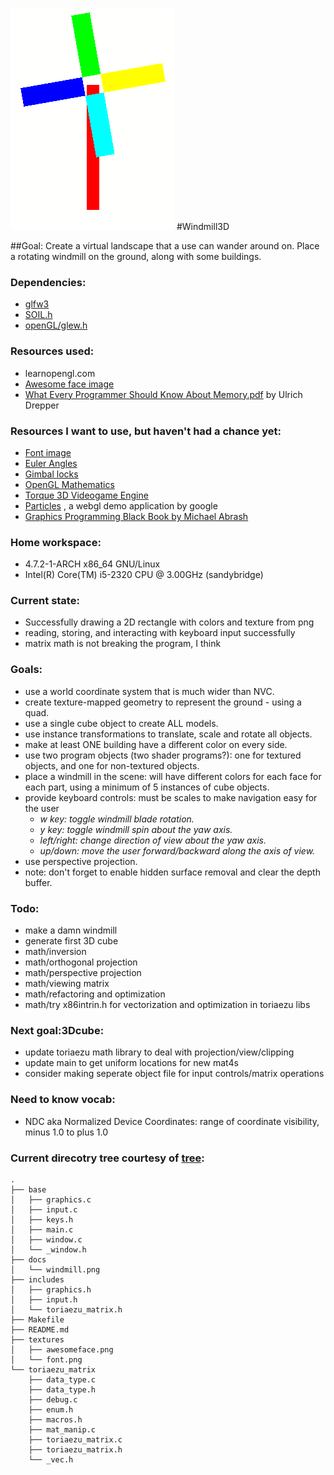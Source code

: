 ![windmill](docs/windmill.png)
#Windmill3D

##Goal: Create a virtual landscape that a use can wander around on. Place a rotating windmill on the ground, along with some buildings.

### Dependencies:
- [glfw3](https://www.archlinux.org/packages/community/x86_64/glfw-x11/)
- [SOIL.h](https://www.archlinux.org/packages/community/i686/soil/)
- [openGL/glew.h](https://www.archlinux.org/packages/extra/x86_64/glew/)

### Resources used:
- learnopengl.com
- [Awesome face image](http://learnopengl.com/img/textures/awesomeface.png)
- [What Every Programmer Should Know About Memory.pdf](https://www.google.com/search?q=What+every+programmer+should+know+about+memory) by Ulrich Drepper

### Resources I want to use, but haven't had a chance yet:
- [Font image](http://webglfundamentals.org/webgl/resources/8x8-font.png)
- [Euler Angles](https://en.wikipedia.org/wiki/Aircraft_principal_axes)
- [Gimbal locks](https://en.wikipedia.org/wiki/Gimbal_lock)
- [OpenGL Mathematics](https://github.com/g-truc/glm)
- [Torque 3D Videogame Engine](https://github.com/GarageGames/Torque3D)
- [Particles](https://www.khronos.org/registry/webgl/sdk/demos/google/particles/)
  , a webgl demo application by google
- [Graphics Programming Black Book by Michael Abrash](https://github.com/mcmihai/GPBB)

### Home workspace:
- 4.7.2-1-ARCH x86_64 GNU/Linux
- Intel(R) Core(TM) i5-2320 CPU @ 3.00GHz (sandybridge)

### Current state:
- Successfully drawing a 2D rectangle with colors and texture from png
- reading, storing, and interacting with keyboard input successfully
- matrix math is not breaking the program, I think

### Goals:
- use a world coordinate system that is much wider than NVC.
- create texture-mapped geometry to represent the ground - using a quad.
- use a single cube object to create ALL models.
- use instance transformations to translate, scale and rotate all objects.
- make at least ONE building have a different color on every side.
- use two program objects (two shader programs?): one for textured objects,
  and one for non-textured objects.
- place a windmill in the scene: will have different colors for each face for
  each part, using a minimum of 5 instances of cube objects.
- provide keyboard controls: must be scales to make navigation easy for the user
    - *w key: toggle windmill blade rotation.*
    - *y key: toggle windmill spin about the yaw axis.*
    - *left/right: change direction of view about the yaw axis.*
    - *up/down: move the user forward/backward along the axis of view.*
- use perspective projection.
- note: don't forget to enable hidden surface removal and clear the depth buffer.

### Todo:
- make a damn windmill
- generate first 3D cube
- math/inversion
- math/orthogonal projection
- math/perspective projection
- math/viewing matrix
- math/refactoring and optimization
- math/try x86intrin.h for vectorization and optimization in toriaezu libs

### Next goal:3Dcube:
- update toriaezu math library to deal with projection/view/clipping
- update main to get uniform locations for new mat4s
- consider making seperate object file for input controls/matrix operations

### Need to know vocab:
- NDC aka Normalized Device Coordinates: range of coordinate visibility,
  minus 1.0 to plus 1.0

### Current direcotry tree courtesy of [tree](http://mama.indstate.edu/users/ice/tree/):
```
.
├── base
│   ├── graphics.c
│   ├── input.c
│   ├── keys.h
│   ├── main.c
│   ├── window.c
│   └── _window.h
├── docs
│   └── windmill.png
├── includes
│   ├── graphics.h
│   ├── input.h
│   └── toriaezu_matrix.h
├── Makefile
├── README.md
├── textures
│   ├── awesomeface.png
│   └── font.png
└── toriaezu_matrix
    ├── data_type.c
    ├── data_type.h
    ├── debug.c
    ├── enum.h
    ├── macros.h
    ├── mat_manip.c
    ├── toriaezu_matrix.c
    ├── toriaezu_matrix.h
    └── _vec.h
```
